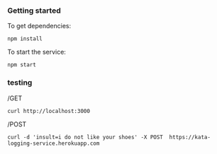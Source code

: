 ### Getting started 

To get dependencies:
```
npm install
```

To start the service:
```
npm start
```

### testing 
/GET
```
curl http://localhost:3000
```


/POST
```
curl -d 'insult=i do not like your shoes' -X POST  https://kata-logging-service.herokuapp.com
```

